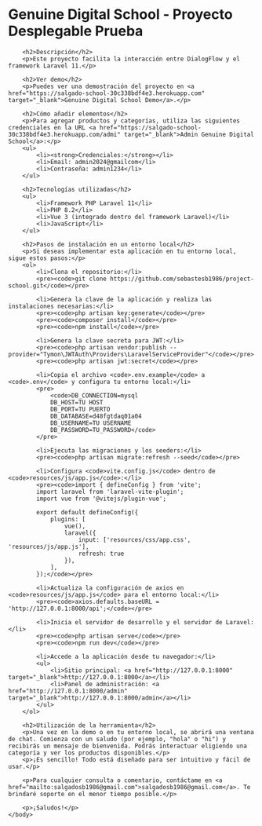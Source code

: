 <!DOCTYPE html>
<html lang="es">
    <head>
        <meta charset="UTF-8">
        <meta name="viewport" content="width=device-width, initial-scale=1.0">
        <title>README - Genuine Digital School</title>
    </head>
    <body>
        <h1>Genuine Digital School - Proyecto Desplegable Prueba</h1>

        <h2>Descripción</h2>
        <p>Este proyecto facilita la interacción entre DialogFlow y el framework Laravel 11.</p>

        <h2>Ver demo</h2>
        <p>Puedes ver una demostración del proyecto en <a href="https://salgado-school-30c338bdf4e3.herokuapp.com" target="_blank">Genuine Digital School Demo</a>.</p>

        <h2>Cómo añadir elementos</h2>
        <p>Para agregar productos y categorías, utiliza las siguientes credenciales en la URL <a href="https://salgado-school-30c338bdf4e3.herokuapp.com/admi" target="_blank">Admin Genuine Digital School</a>:</p>
        <ul>
            <li><strong>Credenciales:</strong></li>
            <li>Email: admin2024@gmailcom</li>
            <li>Contraseña: admin1234</li>
        </ul>

        <h2>Tecnologías utilizadas</h2>
        <ul>
            <li>Framework PHP Laravel 11</li>
            <li>PHP 8.2</li>
            <li>Vue 3 (integrado dentro del framework Laravel)</li>
            <li>JavaScript</li>
        </ul>

        <h2>Pasos de instalación en un entorno local</h2>
        <p>Si deseas implementar esta aplicación en tu entorno local, sigue estos pasos:</p>
        <ol>
            <li>Clona el repositorio:</li>
            <pre><code>git clone https://github.com/sebastesb1986/project-school.git</code></pre>

            <li>Genera la clave de la aplicación y realiza las instalaciones necesarias:</li>
            <pre><code>php artisan key:generate</code></pre>
            <pre><code>composer install</code></pre>
            <pre><code>npm install</code></pre>

            <li>Genera la clave secreta para JWT:</li>
            <pre><code>php artisan vendor:publish --provider="Tymon\JWTAuth\Providers\LaravelServiceProvider"</code></pre>
            <pre><code>php artisan jwt:secret</code></pre>

            <li>Copia el archivo <code>.env.example</code> a <code>.env</code> y configura tu entorno local:</li>
            <pre>
                <code>DB_CONNECTION=mysql
                DB_HOST=TU HOST
                DB_PORT=TU PUERTO
                DB_DATABASE=d48fgtdaq01a04
                DB_USERNAME=TU USERNAME
                DB_PASSWORD=TU_PASSWORD</code>
            </pre>

            <li>Ejecuta las migraciones y los seeders:</li>
            <pre><code>php artisan migrate:refresh --seed</code></pre>

            <li>Configura <code>vite.config.js</code> dentro de <code>resources/js/app.js</code>:</li>
            <pre><code>import { defineConfig } from 'vite';
            import laravel from 'laravel-vite-plugin';
            import vue from '@vitejs/plugin-vue';

            export default defineConfig({
                plugins: [
                    vue(),
                    laravel({
                        input: ['resources/css/app.css', 'resources/js/app.js'],
                        refresh: true
                    }),
                ],
            });</code></pre>

            <li>Actualiza la configuración de axios en <code>resources/js/app.js</code> para el entorno local:</li>
            <pre><code>axios.defaults.baseURL = 'http://127.0.0.1:8000/api';</code></pre>

            <li>Inicia el servidor de desarrollo y el servidor de Laravel:</li>
            <pre><code>php artisan serve</code></pre>
            <pre><code>npm run dev</code></pre>

            <li>Accede a la aplicación desde tu navegador:</li>
            <ul>
                <li>Sitio principal: <a href="http://127.0.0.1:8000" target="_blank">http://127.0.0.1:8000</a></li>
                <li>Panel de administración: <a href="http://127.0.0.1:8000/admin" target="_blank">http://127.0.0.1:8000/admin</a></li>
            </ul>
        </ol>

        <h2>Utilización de la herramienta</h2>
        <p>Una vez en la demo o en tu entorno local, se abrirá una ventana de chat. Comienza con un saludo (por ejemplo, "hola" o "hi") y recibirás un mensaje de bienvenida. Podrás interactuar eligiendo una categoría y ver los productos disponibles.</p>
        <p>¡Es sencillo! Todo está diseñado para ser intuitivo y fácil de usar.</p>

        <p>Para cualquier consulta o comentario, contáctame en <a href="mailto:salgadosb1986@gmail.com">salgadosb1986@gmail.com</a>. Te brindaré soporte en el menor tiempo posible.</p>

        <p>¡Saludos!</p>
    </body>
</html>
